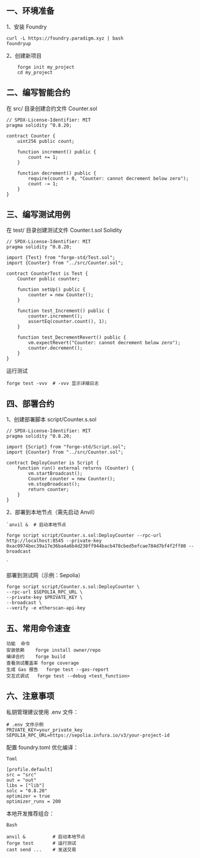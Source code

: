 
## 一、环境准备
1、安装 Foundry

    curl -L https://foundry.paradigm.xyz | bash
    foundryup


2、创建新项目

        forge init my_project
        cd my_project
    

## 二、编写智能合约

在 src/ 目录创建合约文件 Counter.sol


    // SPDX-License-Identifier: MIT
    pragma solidity ^0.8.20;
    
    contract Counter {
        uint256 public count;
    
        function increment() public {
            count += 1;
        }
    
        function decrement() public {
            require(count > 0, "Counter: cannot decrement below zero");
            count -= 1;
        }
    }

## 三、编写测试用例

在 test/ 目录创建测试文件 Counter.t.sol
Solidity


    // SPDX-License-Identifier: MIT
    pragma solidity ^0.8.20;
    
    import {Test} from "forge-std/Test.sol";
    import {Counter} from "../src/Counter.sol";
    
    contract CounterTest is Test {
        Counter public counter;
    
        function setUp() public {
            counter = new Counter();
        }
    
        function test_Increment() public {
            counter.increment();
            assertEq(counter.count(), 1);
        }
    
        function test_DecrementRevert() public {
            vm.expectRevert("Counter: cannot decrement below zero");
            counter.decrement();
        }
    }

运行测试

`forge test -vvv  # -vvv 显示详细日志`



## 四、部署合约

1、创建部署脚本 script/Counter.s.sol

    // SPDX-License-Identifier: MIT
    pragma solidity ^0.8.20;
    
    import {Script} from "forge-std/Script.sol";
    import {Counter} from "../src/Counter.sol";
    
    contract DeployCounter is Script {
        function run() external returns (Counter) {
            vm.startBroadcast();
            Counter counter = new Counter();
            vm.stopBroadcast();
            return counter;
        }
    }

2、部署到本地节点（需先启动 Anvil）

    `anvil &  # 启动本地节点
    
    forge script script/Counter.s.sol:DeployCounter --rpc-url http://localhost:8545 --private-key 0xac0974bec39a17e36ba4a6b4d238ff944bacb478cbed5efcae784d7bf4f2ff80 --broadcast
`

部署到测试网（示例：Sepolia）

    forge script script/Counter.s.sol:DeployCounter \
    --rpc-url $SEPOLIA_RPC_URL \
    --private-key $PRIVATE_KEY \
    --broadcast \
    --verify -e etherscan-api-key

## 五、常用命令速查

    功能	命令
    安装依赖	forge install owner/repo
    编译合约	forge build
    查看测试覆盖率	forge coverage
    生成 Gas 报告	forge test --gas-report
    交互式调试	forge test --debug <test_function>

## 六、注意事项

私钥管理建议使用 .env 文件：

    # .env 文件示例
    PRIVATE_KEY=your_private_key
    SEPOLIA_RPC_URL=https://sepolia.infura.io/v3/your-project-id

配置 foundry.toml 优化编译：

    Toml
    
    [profile.default]
    src = "src"
    out = "out"
    libs = ["lib"]
    solc = "0.8.20"
    optimizer = true
    optimizer_runs = 200

本地开发推荐组合：
    
    Bash
    
    anvil &          # 启动本地节点
    forge test       # 运行测试
    cast send ...    # 发送交易
